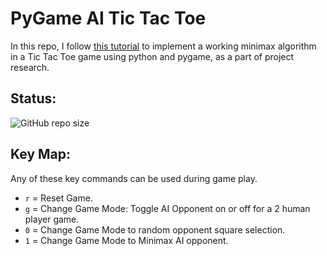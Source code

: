 # PyGame AI Tic Tac Toe

In this repo, I follow [this tutorial](https://www.youtube.com/watch?v=Bk9hlNZc6sE) to implement a working minimax algorithm in a Tic Tac Toe game using python and pygame, as a part of project research.

## Status:

![GitHub repo size](https://img.shields.io/github/repo-size/ADolbyB/pygame-ai-tictactoe?label=Repo%20Size&logo=Github)

## Key Map:

Any of these key commands can be used during game play.

- ` r ` = Reset Game.
- ` g ` = Change Game Mode: Toggle AI Opponent on or off for a 2 human player game.
- ` 0 ` = Change Game Mode to random opponent square selection.
- ` 1 ` = Change Game Mode to Minimax AI opponent.